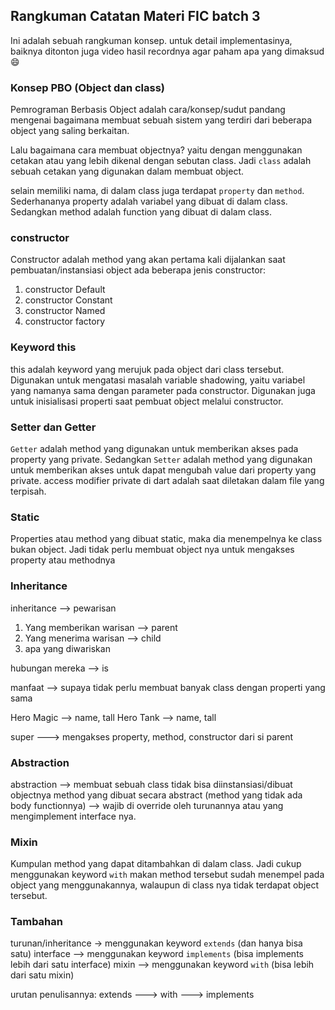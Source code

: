 ## Rangkuman Catatan Materi FIC batch 3
Ini adalah sebuah rangkuman konsep. untuk detail implementasinya, baiknya ditonton juga video hasil recordnya agar paham apa yang dimaksud 😄

### Konsep PBO (Object dan class)
Pemrograman Berbasis Object adalah cara/konsep/sudut pandang mengenai bagaimana membuat
sebuah sistem yang terdiri dari beberapa object yang saling berkaitan.

Lalu bagaimana cara membuat objectnya? yaitu dengan menggunakan cetakan atau yang lebih 
dikenal dengan sebutan class. Jadi `class` adalah sebuah cetakan yang digunakan dalam membuat object.

selain memiliki nama, di dalam class juga terdapat `property` dan `method`. Sederhananya property adalah variabel yang dibuat di dalam class. Sedangkan method adalah function yang dibuat di dalam class.

### constructor
Constructor adalah method yang akan pertama kali dijalankan saat pembuatan/instansiasi object
ada beberapa jenis constructor:
1. constructor Default
2. constructor Constant
3. constructor Named
4. constructor factory

### Keyword this
this adalah keyword yang merujuk pada object dari class tersebut. Digunakan untuk mengatasi masalah variable shadowing, yaitu variabel yang namanya sama dengan parameter pada constructor. Digunakan juga untuk inisialisasi properti saat pembuat object melalui constructor.

### Setter dan Getter
`Getter` adalah method yang digunakan untuk memberikan akses pada property yang private. Sedangkan `Setter` adalah method yang digunakan untuk memberikan akses untuk dapat mengubah value dari property yang private. access modifier private di dart adalah saat diletakan dalam file yang terpisah.

### Static
Properties atau method yang dibuat static, maka dia menempelnya ke class bukan object. Jadi tidak perlu membuat object nya untuk mengakses property atau methodnya 

### Inheritance
inheritance --> pewarisan
1. Yang memberikan warisan --> parent
2. Yang menerima warisan --> child
3. apa yang diwariskan

hubungan mereka --> is 


manfaat --> supaya tidak perlu membuat banyak class dengan properti yang sama

Hero Magic  --> name, tall
Hero Tank  --> name, tall


super ---> mengakses property, method, constructor dari si parent

### Abstraction
abstraction --> membuat sebuah class tidak bisa diinstansiasi/dibuat objectnya
method yang dibuat secara abstract (method yang tidak ada body functionnya) --> wajib di override oleh turunannya atau yang mengimplement interface nya.

### Mixin
Kumpulan method yang dapat ditambahkan di dalam class. Jadi cukup menggunakan keyword `with` makan method tersebut sudah menempel pada object yang menggunakannya, walaupun di class nya tidak terdapat object tersebut.

### Tambahan
turunan/inheritance -> menggunakan keyword `extends` (dan hanya bisa satu)
interface --> menggunakan keyword `implements` (bisa implements lebih dari satu interface)
mixin --> menggunakan keyword `with` (bisa lebih dari satu mixin)

urutan penulisannya:
extends ---> with ---> implements